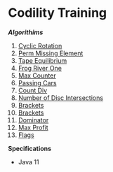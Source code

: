 # Codility Training

**_Algorithims_**

1. [Cyclic Rotation](https://github.com/brunomilitzer/Codility/blob/master/src/main/java/com/brunomilitzer/codility/lesson2/cyclicrotation.md)
2. [Perm Missing Element](https://github.com/brunomilitzer/Codility/blob/master/src/main/java/com/brunomilitzer/codility/lesson3/permmissingelem.md)
3. [Tape Equilibrium](https://github.com/brunomilitzer/Codility/blob/master/src/main/java/com/brunomilitzer/codility/lesson3/tapeequilibrium.md)
4. [Frog River One](https://github.com/brunomilitzer/Codility/blob/master/src/main/java/com/brunomilitzer/codility/lesson4/maxcounter.md)
5. [Max Counter](https://github.com/brunomilitzer/Codility/blob/master/src/main/java/com/brunomilitzer/codility/lesson4/maxcounter.md)
6. [Passing Cars](https://github.com/brunomilitzer/Codility/blob/master/src/main/java/com/brunomilitzer/codility/lesson5/passingcars.md)
7. [Count Div](https://github.com/brunomilitzer/Codility/blob/master/src/main/java/com/brunomilitzer/codility/lesson5/countdiv.md)
8. [Number of Disc Intersections](https://github.com/brunomilitzer/Codility/blob/master/src/main/java/com/brunomilitzer/codility/lesson6/numberofdiscintersections.md)
9. [Brackets](https://github.com/brunomilitzer/Codility/blob/master/src/main/java/com/brunomilitzer/codility/lesson7/brackets.md)
10. [Brackets](https://github.com/brunomilitzer/Codility/blob/master/src/main/java/com/brunomilitzer/codility/lesson7/fish.md)
11. [Dominator](https://github.com/brunomilitzer/Codility/blob/master/src/main/java/com/brunomilitzer/codility/lesson8/dominator.md)
12. [Max Profit](https://github.com/brunomilitzer/Codility/blob/master/src/main/java/com/brunomilitzer/codility/lesson9/maxprofit.md)
13. [Flags](https://github.com/brunomilitzer/Codility/blob/master/src/main/java/com/brunomilitzer/codility/lesson10/flags.md)

**Specifications**

* Java 11
